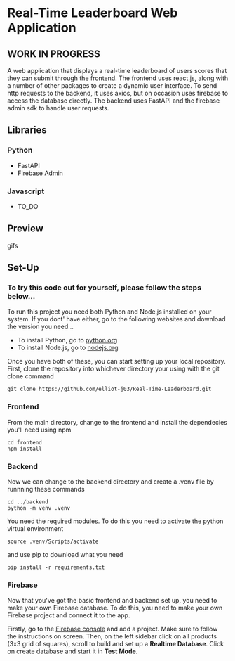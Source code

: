 # Real-Time Leaderboard Web Application
## WORK IN PROGRESS
A web application that displays a real-time leaderboard of users scores that they can submit through the frontend. The frontend uses react.js, along with a number of other packages to create a dynamic user interface.
To send http requests to the backend, it uses axios, but on occasion uses firebase to access the database directly. The backend uses FastAPI and the firebase admin sdk to handle user requests.

## Libraries
### Python
* FastAPI
* Firebase Admin
### Javascript
* TO_DO
## Preview
gifs
## Set-Up
### To try this code out for yourself, please follow the steps below...
To run this project you need both Python and Node.js installed on your system. If you dont' have either, go to the following websites and download the version you need...
* To install Python, go to [python.org](https://www.python.org/downloads/)
* To install Node.js, go to [nodejs.org](https://nodejs.org/en/download)

Once you have both of these, you can start setting up your local repository. First, clone the repository into whichever directory your using with the git clone command
```console
git clone https://github.com/elliot-j03/Real-Time-Leaderboard.git
```
### Frontend
From the main directory, change to the frontend and install the dependecies you'll need using npm
```console
cd frontend
npm install
```
### Backend
Now we can change to the backend directory and create a .venv file by runnning these commands
```console
cd ../backend
python -m venv .venv
```
You need the required modules. To do this you need to activate the python virtual environment
```console
source .venv/Scripts/activate
```
and use pip to download what you need
```console
pip install -r requirements.txt
```
### Firebase
Now that you've got the basic frontend and backend set up, you need to make your own Firebase database. To do this, you need to make your own Firebase project and connect it to the app.<br>

Firstly, go to the [Firebase console](https://console.firebase.google.com/u/0/) and add a project. Make sure to follow the instructions on screen. Then, on the left sidebar click on all products (3x3 grid of squares), scroll to build and set up a **Realtime Database**. Click on create database and start it in **Test Mode**.
